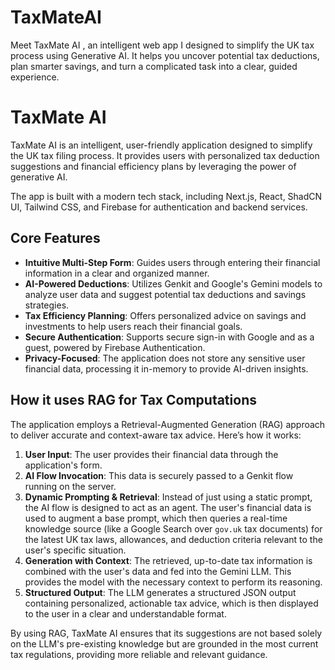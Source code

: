 # TaxMateAI
Meet TaxMate AI , an intelligent web app I designed to simplify the UK tax process using Generative AI. It helps you uncover potential tax deductions, plan smarter savings, and turn a complicated task into a clear, guided experience.

# TaxMate AI

TaxMate AI is an intelligent, user-friendly application designed to simplify the UK tax filing process. It provides users with personalized tax deduction suggestions and financial efficiency plans by leveraging the power of generative AI.

The app is built with a modern tech stack, including Next.js, React, ShadCN UI, Tailwind CSS, and Firebase for authentication and backend services.

## Core Features

- **Intuitive Multi-Step Form**: Guides users through entering their financial information in a clear and organized manner.
- **AI-Powered Deductions**: Utilizes Genkit and Google's Gemini models to analyze user data and suggest potential tax deductions and savings strategies.
- **Tax Efficiency Planning**: Offers personalized advice on savings and investments to help users reach their financial goals.
- **Secure Authentication**: Supports secure sign-in with Google and as a guest, powered by Firebase Authentication.
- **Privacy-Focused**: The application does not store any sensitive user financial data, processing it in-memory to provide AI-driven insights.

## How it uses RAG for Tax Computations

The application employs a Retrieval-Augmented Generation (RAG) approach to deliver accurate and context-aware tax advice. Here’s how it works:

1.  **User Input**: The user provides their financial data through the application's form.
2.  **AI Flow Invocation**: This data is securely passed to a Genkit flow running on the server.
3.  **Dynamic Prompting & Retrieval**: Instead of just using a static prompt, the AI flow is designed to act as an agent. The user's financial data is used to augment a base prompt, which then queries a real-time knowledge source (like a Google Search over `gov.uk` tax documents) for the latest UK tax laws, allowances, and deduction criteria relevant to the user's specific situation.
4.  **Generation with Context**: The retrieved, up-to-date tax information is combined with the user's data and fed into the Gemini LLM. This provides the model with the necessary context to perform its reasoning.
5.  **Structured Output**: The LLM generates a structured JSON output containing personalized, actionable tax advice, which is then displayed to the user in a clear and understandable format.

By using RAG, TaxMate AI ensures that its suggestions are not based solely on the LLM's pre-existing knowledge but are grounded in the most current tax regulations, providing more reliable and relevant guidance.
